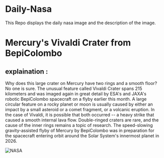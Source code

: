 # Daily-Nasa

This Repo displays the daily nasa image and the description of the image.

<!--NASA-->
# Mercury's Vivaldi Crater from BepiColombo
## explaination :

Why does this large crater on Mercury have two rings and a smooth floor?  No one is sure.  The unusual feature called Vivaldi Crater spans 215 kilometers and was imaged again in great detail by ESA's and JAXA's robotic BepiColombo spacecraft on a flyby earlier this month. A large circular feature on a rocky planet or moon is usually caused by either an impact by a small asteroid or a comet fragment, or a volcanic eruption. In the case of Vivaldi, it is possible that both occurred -- a heavy strike that caused a smooth internal lava flow.  Double-ringed craters are rare, and the cause of the inner rings remains a topic of research.  The speed-slowing gravity-assisted flyby of Mercury by BepiColombo was in preparation for the spacecraft entering orbit around the Solar System's innermost planet in 2026.

![NASA](https://apod.nasa.gov/apod/image/2409/MercuryCaloris_BepiColombo_960.jpg)
<!--/NASA-->